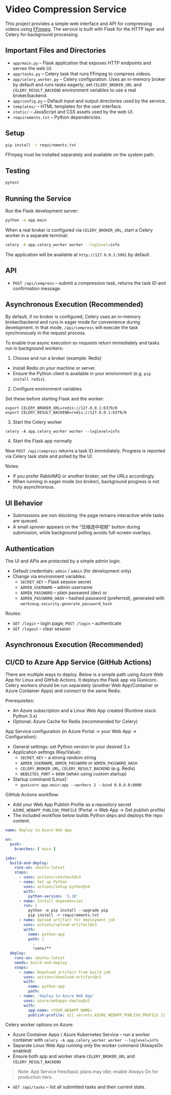 # Video Compression Service

This project provides a simple web interface and API for compressing videos using [FFmpeg](https://ffmpeg.org/). The service is built with Flask for the HTTP layer and Celery for background processing.

## Important Files and Directories

- `app/main.py` – Flask application that exposes HTTP endpoints and serves the web UI.
- `app/tasks.py` – Celery task that runs FFmpeg to compress videos.
- `app/celery_worker.py` – Celery configuration. Uses an in-memory broker by
  default and runs tasks eagerly; set `CELERY_BROKER_URL` and
  `CELERY_RESULT_BACKEND` environment variables to use a real broker/backend.
- `app/config.py` – Default input and output directories used by the service.
- `templates/` – HTML templates for the user interface.
- `static/` – JavaScript and CSS assets used by the web UI.
- `requirements.txt` – Python dependencies.

## Setup

```bash
pip install -r requirements.txt
```

FFmpeg must be installed separately and available on the system path.

## Testing

```bash
pytest
```

## Running the Service

Run the Flask development server:

```bash
python -m app.main
```

When a real broker is configured via `CELERY_BROKER_URL`, start a Celery worker
in a separate terminal:

```bash
celery -A app.celery_worker worker --loglevel=info
```

The application will be available at `http://127.0.0.1:5001` by default.

## API

- `POST /api/compress` – submit a compression task, returns the task ID and confirmation message.

## Asynchronous Execution (Recommended)

By default, if no broker is configured, Celery uses an in-memory broker/backend and runs in eager mode for convenience during development. In that mode, `/api/compress` will execute the task synchronously in the request process.

To enable true async execution so requests return immediately and tasks run in background workers:

1) Choose and run a broker (example: Redis)

- Install Redis on your machine or server.
- Ensure the Python client is available in your environment (e.g. `pip install redis`).

2) Configure environment variables

Set these before starting Flask and the worker:

```
export CELERY_BROKER_URL=redis://127.0.0.1:6379/0
export CELERY_RESULT_BACKEND=redis://127.0.0.1:6379/0
```

3) Start the Celery worker

```
celery -A app.celery_worker worker --loglevel=info
```

4) Start the Flask app normally

Now `POST /api/compress` returns a task ID immediately. Progress is reported via Celery task state and polled by the UI.

Notes:
- If you prefer RabbitMQ or another broker, set the URLs accordingly.
- When running in eager mode (no broker), background progress is not truly asynchronous.

## UI Behavior

- Submissions are non-blocking: the page remains interactive while tasks are queued.
- A small spinner appears on the "压缩选中视频" button during submission, while background polling avoids full-screen overlays.

## Authentication

The UI and APIs are protected by a simple admin login.

- Default credentials: `admin` / `admin` (for development only)
- Change via environment variables:
  - `SECRET_KEY` – Flask session secret
  - `ADMIN_USERNAME` – admin username
  - `ADMIN_PASSWORD` – plain password (dev) or
  - `ADMIN_PASSWORD_HASH` – hashed password (preferred), generated with `werkzeug.security.generate_password_hash`

Routes:
- `GET /login` – login page; `POST /login` – authenticate
- `GET /logout` – clear session

## Asynchronous Execution (Recommended)
## CI/CD to Azure App Service (GitHub Actions)

There are multiple ways to deploy. Below is a simple path using Azure Web App for Linux and GitHub Actions. It deploys the Flask app via Gunicorn. Celery workers should be run separately (another Web App/Container or Azure Container Apps) and connect to the same Redis.

Prerequisites:
- An Azure subscription and a Linux Web App created (Runtime stack: Python 3.x)
- Optional: Azure Cache for Redis (recommended for Celery)

App Service configuration (in Azure Portal → your Web App → Configuration):
- General settings: set Python version to your desired 3.x
- Application settings (Key/Value):
  - `SECRET_KEY` – a strong random string
  - `ADMIN_USERNAME`, `ADMIN_PASSWORD` or `ADMIN_PASSWORD_HASH`
  - `CELERY_BROKER_URL`, `CELERY_RESULT_BACKEND` (e.g. Redis)
  - `WEBSITES_PORT` = `8000` (when using custom startup)
- Startup command (Linux):
  - `gunicorn app.main:app --workers 2 --bind 0.0.0.0:8000`

GitHub Actions workflow:
- Add your Web App Publish Profile as a repository secret `AZURE_WEBAPP_PUBLISH_PROFILE` (Portal → Web App → Get publish profile)
- The included workflow below builds Python deps and deploys the repo content.

```yaml
name: Deploy to Azure Web App

on:
  push:
    branches: [ main ]

jobs:
  build-and-deploy:
    runs-on: ubuntu-latest
    steps:
      - uses: actions/checkout@v3
      - name: Set up Python
        uses: actions/setup-python@v4
        with:
          python-version: '3.10'
      - name: Install dependencies
        run: |
          python -m pip install --upgrade pip
          pip install -r requirements.txt
      - name: Upload artifact for deployment job
        uses: actions/upload-artifact@v3
        with:
          name: python-app
          path: |
            .
            !venv/**
  deploy:
    runs-on: ubuntu-latest
    needs: build-and-deploy
    steps:
      - name: Download artifact from build job
        uses: actions/download-artifact@v3
        with:
          name: python-app
          path: .
      - name: 'Deploy to Azure Web App'
        uses: azure/webapps-deploy@v2
        with:
          app-name: <YOUR_WEBAPP_NAME>
          publish-profile: ${{ secrets.AZURE_WEBAPP_PUBLISH_PROFILE }}
```

Celery worker options on Azure:
- Azure Container Apps / Azure Kubernetes Service – run a worker container with `celery -A app.celery_worker worker --loglevel=info`
- Separate Linux Web App running only the worker command (AlwaysOn enabled)
- Ensure both app and worker share `CELERY_BROKER_URL` and `CELERY_RESULT_BACKEND`

> Note: App Service free/basic plans may idle; enable Always On for production tiers.
- `GET /api/tasks` – list all submitted tasks and their current state.
